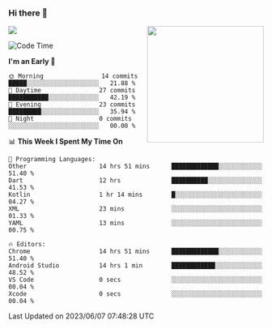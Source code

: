 ### Hi there 👋

![](https://metrics.lecoq.io/itaowu?template=classic&config.timezone=Asia%2FShanghai)
<img align='right' src="https://media.giphy.com/media/M9gbBd9nbDrOTu1Mqx/giphy.gif" width="230">

<!--START_SECTION:waka-->
![Code Time](http://img.shields.io/badge/Code%20Time-45%20hrs%2025%20mins-blue)

**I'm an Early 🐤** 

```text
🌞 Morning                14 commits          █████░░░░░░░░░░░░░░░░░░░░   21.88 % 
🌆 Daytime                27 commits          ███████████░░░░░░░░░░░░░░   42.19 % 
🌃 Evening                23 commits          █████████░░░░░░░░░░░░░░░░   35.94 % 
🌙 Night                  0 commits           ░░░░░░░░░░░░░░░░░░░░░░░░░   00.00 % 
```


📊 **This Week I Spent My Time On** 

```text
💬 Programming Languages: 
Other                    14 hrs 51 mins      █████████████░░░░░░░░░░░░   51.40 % 
Dart                     12 hrs              ██████████░░░░░░░░░░░░░░░   41.53 % 
Kotlin                   1 hr 14 mins        █░░░░░░░░░░░░░░░░░░░░░░░░   04.27 % 
XML                      23 mins             ░░░░░░░░░░░░░░░░░░░░░░░░░   01.33 % 
YAML                     13 mins             ░░░░░░░░░░░░░░░░░░░░░░░░░   00.75 % 

🔥 Editors: 
Chrome                   14 hrs 51 mins      █████████████░░░░░░░░░░░░   51.40 % 
Android Studio           14 hrs 1 min        ████████████░░░░░░░░░░░░░   48.52 % 
VS Code                  0 secs              ░░░░░░░░░░░░░░░░░░░░░░░░░   00.04 % 
Xcode                    0 secs              ░░░░░░░░░░░░░░░░░░░░░░░░░   00.04 % 
```


 Last Updated on 2023/06/07 07:48:28 UTC
<!--END_SECTION:waka-->

<!--
**itaowu/itaowu** is a ✨ _special_ ✨ repository because its `README.md` (this file) appears on your GitHub profile.

Here are some ideas to get you started:

- 🔭 I’m currently working on ...
- 🌱 I’m currently learning ...
- 👯 I’m looking to collaborate on ...
- 🤔 I’m looking for help with ...
- 💬 Ask me about ...
- 📫 How to reach me: ...
- 😄 Pronouns: ...
- ⚡ Fun fact: ...
-->
